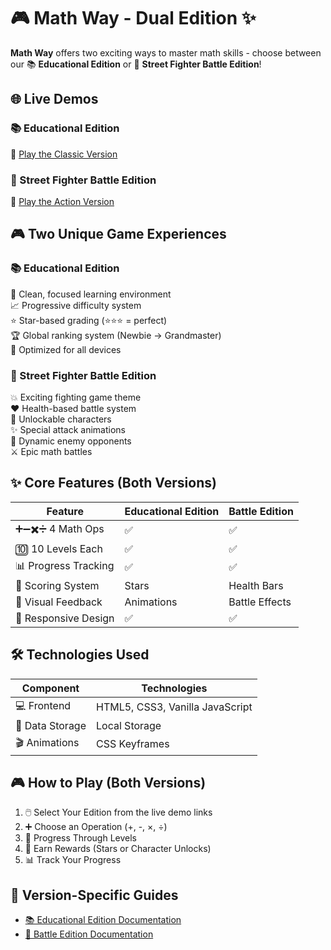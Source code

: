 # 🎮 Math Way - Dual Edition ✨

**Math Way** offers two exciting ways to master math skills - choose between our 📚 **Educational Edition** or 🥊 **Street Fighter Battle Edition**!

## 🌐 Live Demos

### 📚 Educational Edition
🔗 [Play the Classic Version](https://king-upe.github.io/MathWay/v1.html)  

### 🥊 Street Fighter Battle Edition  
🔗 [Play the Action Version](https://king-upe.github.io/MathWay/v2.html)  

## 🎮 Two Unique Game Experiences

### 📚 Educational Edition
🌟 Clean, focused learning environment  
📈 Progressive difficulty system  
⭐ Star-based grading (⭐⭐⭐ = perfect)  
🏆 Global ranking system (Newbie → Grandmaster)  
📱 Optimized for all devices  

### 🥊 Street Fighter Battle Edition
💥 Exciting fighting game theme  
❤️ Health-based battle system  
🦸 Unlockable characters  
✨ Special attack animations  
👾 Dynamic enemy opponents  
⚔️ Epic math battles  

## ✨ Core Features (Both Versions)

| Feature              | Educational Edition | Battle Edition |
|----------------------|---------------------|----------------|
| ➕➖✖️➗ 4 Math Ops  | ✅                  | ✅             |
| 🔟 10 Levels Each    | ✅                  | ✅             |
| 📊 Progress Tracking | ✅                  | ✅             |
| 🎯 Scoring System    | Stars               | Health Bars    |
| 💫 Visual Feedback   | Animations          | Battle Effects |
| 📱 Responsive Design | ✅                  | ✅             |

## 🛠️ Technologies Used

| Component       | Technologies                     |
|-----------------|----------------------------------|
| 💻 Frontend     | HTML5, CSS3, Vanilla JavaScript  |
| 💾 Data Storage | Local Storage                    |
| 🎬 Animations   | CSS Keyframes                    |

## 🎮 How to Play (Both Versions)

1. 🖱️ Select Your Edition from the live demo links  
2. ➕ Choose an Operation (+, -, ×, ÷)  
3. 📶 Progress Through Levels  
4. 🏅 Earn Rewards (Stars or Character Unlocks)  
5. 📊 Track Your Progress  

## 🔄 Version-Specific Guides

- [📚 Educational Edition Documentation](/v1/README.md)  
- [🥊 Battle Edition Documentation](/v2/README.md)  
